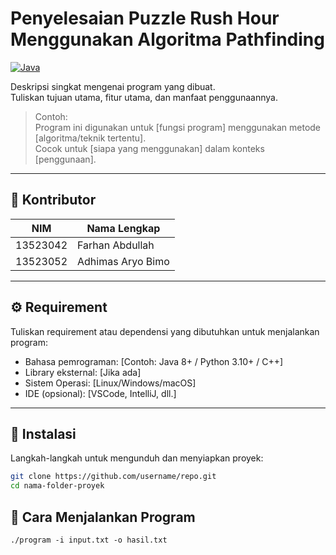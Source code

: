 # Penyelesaian Puzzle Rush Hour Menggunakan Algoritma Pathfinding 
[![Java](https://img.shields.io/badge/Java-ED8B00?style=for-the-badge&logo=java&logoColor=white)](https://www.java.com/)

Deskripsi singkat mengenai program yang dibuat.  
Tuliskan tujuan utama, fitur utama, dan manfaat penggunaannya.

> Contoh:  
> Program ini digunakan untuk [fungsi program] menggunakan metode [algoritma/teknik tertentu].  
> Cocok untuk [siapa yang menggunakan] dalam konteks [penggunaan].

---

## 👥 Kontributor

| NIM         | Nama Lengkap            |
|-------------|-------------------------|
| 13523042  | Farhan Abdullah  |
| 13523052  | Adhimas Aryo Bimo    |

---

## ⚙️ Requirement

Tuliskan requirement atau dependensi yang dibutuhkan untuk menjalankan program:

- Bahasa pemrograman: [Contoh: Java 8+ / Python 3.10+ / C++]
- Library eksternal: [Jika ada]
- Sistem Operasi: [Linux/Windows/macOS]
- IDE (opsional): [VSCode, IntelliJ, dll.]

---

## 🔧 Instalasi

Langkah-langkah untuk mengunduh dan menyiapkan proyek:

```bash
git clone https://github.com/username/repo.git
cd nama-folder-proyek
```

## 🚀 Cara Menjalankan Program

```terminal
./program -i input.txt -o hasil.txt
```
